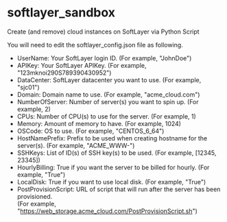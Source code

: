 # softlayer_sandbox
Create (and remove) cloud instances on SoftLayer via Python Script

You will need to edit the softlayer_config.json file as following.
  + UserName: Your SoftLayer login ID. (For example, "JohnDoe")
  + APIKey: Your SoftLayer APIKey. (For example, "123mknoi290S789390430952")
  + DataCenter: SoftLayer datacenter you want to use.  (For example, "sjc01")
  + Domain: Domain name to use.  (For example, "acme_cloud.com")
  + NumberOfServer: Number of server(s) you want to spin up.  (For example, 2)
  + CPUs: Number of CPU(s) to use for the server.  (For example, 1)
  + Memory: Amount of memory to have.  (For example, 1024)
  + OSCode: OS to use.  (For example, "CENTOS_6_64")
  + HostNamePrefix: Prefix to be used when creating hostname for the server(s).  (For example, "ACME_WWW-")
  + SSHKeys: List of ID(s) of SSH key(s) to be used.  (For example, [12345, 23345])
  + HourlyBilling: True if you want the server to be billed for hourly. (For example, "True")
  + LocalDisk: True if you want to use local disk.  (For example, "True")
  + PostProvisionScript: URL of script that will run after the server has been provisioned.  
                        (For example, "https://web_storage.acme_cloud.com/PostProvisionScript.sh")
